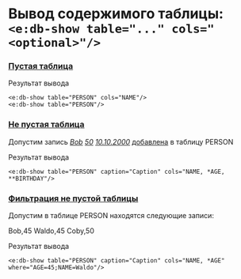 # Вывод содержимого таблицы: `<e:db-show table="..." cols="<optional>"/>`

### [**Пустая таблица**](-)
Результат вывода 
   
    <e:db-show table="PERSON" cols="NAME"/>
    <e:db-show table="PERSON"/>

<div>
    <e:then>
        <e:db-show table="PERSON" cols="NAME"/>
        <e:db-show table="PERSON"/>
    </e:then>
</div>

### [**Не пустая таблица**](-)
Допустим запись *[Bob](- "#name") [50](- "#age") [10.10.2000](- "#bd")* [добавлена](- "c:assert-true=addRecord(#name, #age, #bd)") в таблицу PERSON

Результат вывода 
   
    <e:db-show table="PERSON" caption="Caption" cols="NAME, *AGE, **BIRTHDAY"/>

<div>
    <e:then>
        <e:db-show table="PERSON" caption="Caption" cols="NAME, *AGE, **BIRTHDAY"/>
    </e:then>
</div>

### [**Фильтрация не пустой таблицы**](-)
Допустим в таблице PERSON находятся следующие записи:

<div>
    <e:given>
        <e:db-set table="PERSON" cols="NAME, AGE">
            <row>Bob,45</row>
            <row>Waldo,45</row>
            <row>Coby,50</row>
        </e:db-set>
    </e:given>
</div>

Результат вывода 
   
    <e:db-show table="PERSON" caption="Caption" cols="NAME, *AGE" where="AGE=45;NAME=Waldo"/>

<div>
    <e:then>
        <e:db-show table="PERSON" caption="Caption" cols="NAME, *AGE" where="AGE=45;NAME=Waldo"/>
    </e:then>
</div>
